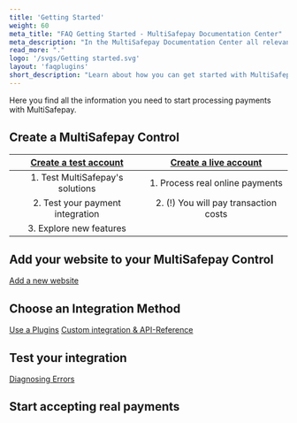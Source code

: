 ```yaml
---
title: 'Getting Started'
weight: 60
meta_title: "FAQ Getting Started - MultiSafepay Documentation Center"
meta_description: "In the MultiSafepay Documentation Center all relevant information regarding our Plugins and API. As well as Support pages for Payment Method, Tools and General Questions. You can also find the contact details of our Support Team and Integration Team."
read_more: "."
logo: '/svgs/Getting started.svg'
layout: 'faqplugins'
short_description: "Learn about how you can get started with MultiSafepay from the on boarding process to testing."
---
```

Here you find all the information you need to start processing payments with MultiSafepay.

## Create a MultiSafepay Control
|[Create a test account](https://testmerchant.multisafepay.com/signup) 	| [Create a live account](https://merchant.multisafepay.com/signup)  	|
|:---:	|:---:	|
|1. Test MultiSafepay's solutions	|1. Process real online payments 	|
|2. Test your payment integration  	|2. (!) You will pay transaction costs 	|
|3. Explore new features 	|   	|

## Add your website to your MultiSafepay Control
[Add a new website]()

## Choose an Integration Method
[Use a Plugins]()
[Custom integration & API-Reference]()

## Test your integration
[Diagnosing Errors]()

## Start accepting real payments
